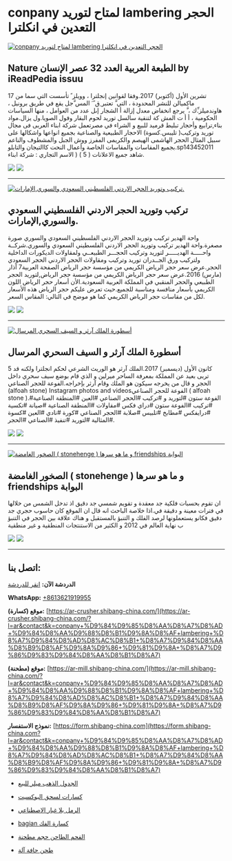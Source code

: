 # conpany لمتاح لتوريد lambering الحجر التعدين في انكلترا

<a href="https://swt.shibang-china.com/?l=ar&img&k=conpany+%D9%84%D9%85%D8%AA%D8%A7%D8%AD+%D9%84%D8%AA%D9%88%D8%B1%D9%8A%D8%AF+lambering+%D8%A7%D9%84%D8%AD%D8%AC%D8%B1+%D8%A7%D9%84%D8%AA%D8%B9%D8%AF%D9%8A%D9%86+%D9%81%D9%8A+%D8%A7%D9%86%D9%83%D9%84%D8%AA%D8%B1%D8%A7" target="_blank">![conpany لمتاح لتوريد lambering الحجر التعدين في انكلترا](http://static.shibang-china.com/all-800x300/1158.jpg)</a>

## Nature الطبعة العربية العدد 32 عصر الإنسان by iReadPedia issuu
17 تشرين الأول (أكتوبر) 2017.وفقا لقوانين إنجلترا ، وويلز ً تأسست التي سما من ماكميالن للنشر المحدودة ، التي َّ تعتبر ِق ً َ المس َّجل يقع في طريق برونيل ، هاوندميلز‪‬.ِّك ، َّ يرجع انخفاض معدل إزالة أ الشجار إىل عدد من العوامل ، منها السياسات الحكومية ، أ أ ت المش كة لتنقية سالسل توريد لحوم البقار وفول الصويا.ول يزال.مواد بناء,ترابيع وأحجار تبليط قرميد للبيع و الشراء في مصرتعمل شركة ابناء العربى فى مجال توريد وتركيب( تليبس.كسوة) الاحجار الطبيعية والصناعية بجميع انواعها واشكالها على سبيل المثال الحجر الهاشمى الهيصم والكريمى المفرز ووش الجبل والمشطوف والناعم بجميع المقاسات والمقاسات الخاصة وأعمال النحت كاالتيجان والتابلو.sp143452011 شاهد جميع الاعلانات ( 5 ) ( الاسم التجاري : شركة ابناء.


<a href="https://whatsapp.shibangsoft.com/WhatsApp.php" target="_blank" title="WhatsApp">![](http://static.shibang-china.com/icon/whatsapp.png)</a> <a href="https://swt.shibang-china.com/?l=ar&icon&k=conpany+%D9%84%D9%85%D8%AA%D8%A7%D8%AD+%D9%84%D8%AA%D9%88%D8%B1%D9%8A%D8%AF+lambering+%D8%A7%D9%84%D8%AD%D8%AC%D8%B1+%D8%A7%D9%84%D8%AA%D8%B9%D8%AF%D9%8A%D9%86+%D9%81%D9%8A+%D8%A7%D9%86%D9%83%D9%84%D8%AA%D8%B1%D8%A7" target="_blank">![](http://static.shibang-china.com/icon/chat-ar.png)</a>

---

<a href="https://swt.shibang-china.com/?l=ar&img&k=conpany+%D9%84%D9%85%D8%AA%D8%A7%D8%AD+%D9%84%D8%AA%D9%88%D8%B1%D9%8A%D8%AF+lambering+%D8%A7%D9%84%D8%AD%D8%AC%D8%B1+%D8%A7%D9%84%D8%AA%D8%B9%D8%AF%D9%8A%D9%86+%D9%81%D9%8A+%D8%A7%D9%86%D9%83%D9%84%D8%AA%D8%B1%D8%A7" target="_blank">![تركيب وتوريد الحجر الاردني الفلسطيني السعودي والسوري,الإمارات.](http://static.shibang-china.com/all-800x300/1112.jpg)</a>

## تركيب وتوريد الحجر الاردني الفلسطيني السعودي والسوري,الإمارات.
واحة الهدير تركيب وتوريد الحجر الاردني الفلسطيني السعودي والسوري صورة مصغرة.واحة الهدير تركيب وتوريد الحجر الاردني الفلسطيني السعودي والسوري.شركــة واحـــــة الهديـــــر لتوريد وتركيب الحجـــر الطبيعــي ولمقاولات الديكورات الداخلية ولتركيب ورق الجــدران توريد وتركيب ومقاولات الحجر الاردني الحجر السعودي الحجر.عرض سعر حجر الرياض الكريمي من مؤسسة حجر الرياض الصفحة العربية7 آذار (مارس) 2016.عرض سعر حجر الرياض الكريمي من مؤسسة حجر الرياض,لتوريد الحجر الطبيعي والحجر المنقبي في المملكة العربية السعودية.الأن أسعار حجر الرياض اللون الكريمي بأسعار منافسة ومناسبة للجميع.حيث تعرض عليكم حجر الرياض هذه الأسعار لكل من مقاسات حجر الرياض الكريمي كما هو موضح في التالي: المقاس السعر.


<a href="https://whatsapp.shibangsoft.com/WhatsApp.php" target="_blank" title="WhatsApp">![](http://static.shibang-china.com/icon/whatsapp.png)</a> <a href="https://swt.shibang-china.com/?l=ar&icon&k=conpany+%D9%84%D9%85%D8%AA%D8%A7%D8%AD+%D9%84%D8%AA%D9%88%D8%B1%D9%8A%D8%AF+lambering+%D8%A7%D9%84%D8%AD%D8%AC%D8%B1+%D8%A7%D9%84%D8%AA%D8%B9%D8%AF%D9%8A%D9%86+%D9%81%D9%8A+%D8%A7%D9%86%D9%83%D9%84%D8%AA%D8%B1%D8%A7" target="_blank">![](http://static.shibang-china.com/icon/chat-ar.png)</a>

---

<a href="https://swt.shibang-china.com/?l=ar&img&k=conpany+%D9%84%D9%85%D8%AA%D8%A7%D8%AD+%D9%84%D8%AA%D9%88%D8%B1%D9%8A%D8%AF+lambering+%D8%A7%D9%84%D8%AD%D8%AC%D8%B1+%D8%A7%D9%84%D8%AA%D8%B9%D8%AF%D9%8A%D9%86+%D9%81%D9%8A+%D8%A7%D9%86%D9%83%D9%84%D8%AA%D8%B1%D8%A7" target="_blank">![أسطورة الملك آرثر و السيف السحري المرسال](http://static.shibang-china.com/all-800x300/552.jpg)</a>

## أسطورة الملك آرثر و السيف السحري المرسال
5 كانون الأول (ديسمبر) 2017.الملك آرثر هو الوريث الشرعي لحكم انجلترا ولكنه قد تربى بعيد عن المملكة بمعرفة الساحر ميرلين و الذي قام بوضع سيف سحري داخل الحجر و قال من يخرجه سيكون هو الملك وقام آرثر بإخراجه.الفوعة للحجر الصناعي (alfoah stone) Instagram photos and videosالفوعة للحجر الصناعي ( alfoah stone ).#الفوعة ستون #لتوريد و #تركيب #الحجر الصناعي #العين #المنطقة الصناعية #تركيب #الفوعة ستون #دراي فكس #مقاولات #المنطقة الصناعية #صيانة #تكسية #درايفكس #مطابخ #تلبيس #صلابة #الحجر الصناعي #كورة #نادي #العين #كسوة #المثالية #لتوريد #تنفيذ #الصناعي #الحجر.


<a href="https://whatsapp.shibangsoft.com/WhatsApp.php" target="_blank" title="WhatsApp">![](http://static.shibang-china.com/icon/whatsapp.png)</a> <a href="https://swt.shibang-china.com/?l=ar&icon&k=conpany+%D9%84%D9%85%D8%AA%D8%A7%D8%AD+%D9%84%D8%AA%D9%88%D8%B1%D9%8A%D8%AF+lambering+%D8%A7%D9%84%D8%AD%D8%AC%D8%B1+%D8%A7%D9%84%D8%AA%D8%B9%D8%AF%D9%8A%D9%86+%D9%81%D9%8A+%D8%A7%D9%86%D9%83%D9%84%D8%AA%D8%B1%D8%A7" target="_blank">![](http://static.shibang-china.com/icon/chat-ar.png)</a>

---

<a href="https://swt.shibang-china.com/?l=ar&img&k=conpany+%D9%84%D9%85%D8%AA%D8%A7%D8%AD+%D9%84%D8%AA%D9%88%D8%B1%D9%8A%D8%AF+lambering+%D8%A7%D9%84%D8%AD%D8%AC%D8%B1+%D8%A7%D9%84%D8%AA%D8%B9%D8%AF%D9%8A%D9%86+%D9%81%D9%8A+%D8%A7%D9%86%D9%83%D9%84%D8%AA%D8%B1%D8%A7" target="_blank">![الصخور الغامضة ( stonehenge ) و ما هو سرها friendships البوابة](http://static.shibang-china.com/all-800x300/647.jpg)</a>

## الصخور الغامضة ( stonehenge ) و ما هو سرها friendships البوابة
ان تقوم بحسبات فلكية جد معقدة و تقويم شمسي جد دقيق اذ تدخل الشمس من خلالها في فترات معينة و دقيقة في.اذا خلاصة الباحث انه قال ان الموقع كان حاسوب حجري جد دقيق فكانو يستعملونها لرصد الفلك و التنبؤ بالمستقبل و هناك علاقة بين الحجر في التنبؤ ب نهاية العالم في 2012 و الكثير من الاستنتجات المنطقية و غير منطقية

<a href="https://whatsapp.shibangsoft.com/WhatsApp.php" target="_blank" title="WhatsApp">![](http://static.shibang-china.com/icon/whatsapp.png)</a> <a href="https://swt.shibang-china.com/?l=ar&icon&k=conpany+%D9%84%D9%85%D8%AA%D8%A7%D8%AD+%D9%84%D8%AA%D9%88%D8%B1%D9%8A%D8%AF+lambering+%D8%A7%D9%84%D8%AD%D8%AC%D8%B1+%D8%A7%D9%84%D8%AA%D8%B9%D8%AF%D9%8A%D9%86+%D9%81%D9%8A+%D8%A7%D9%86%D9%83%D9%84%D8%AA%D8%B1%D8%A7" target="_blank">![](http://static.shibang-china.com/icon/chat-ar.png)</a>

---
## اتصل بنا:

**الدردشة الآن:** [انقر للدردشة](https://swt.shibang-china.com?l=ar&contact&k=conpany+%D9%84%D9%85%D8%AA%D8%A7%D8%AD+%D9%84%D8%AA%D9%88%D8%B1%D9%8A%D8%AF+lambering+%D8%A7%D9%84%D8%AD%D8%AC%D8%B1+%D8%A7%D9%84%D8%AA%D8%B9%D8%AF%D9%8A%D9%86+%D9%81%D9%8A+%D8%A7%D9%86%D9%83%D9%84%D8%AA%D8%B1%D8%A7)

**WhatsApp:**  [+8613621919955](https://whatsapp.shibangsoft.com/WhatsApp.php)

**موقع (كسارة):** [https://ar-crusher.shibang-china.com/](https://ar-crusher.shibang-china.com/?l=ar&contact&k=conpany+%D9%84%D9%85%D8%AA%D8%A7%D8%AD+%D9%84%D8%AA%D9%88%D8%B1%D9%8A%D8%AF+lambering+%D8%A7%D9%84%D8%AD%D8%AC%D8%B1+%D8%A7%D9%84%D8%AA%D8%B9%D8%AF%D9%8A%D9%86+%D9%81%D9%8A+%D8%A7%D9%86%D9%83%D9%84%D8%AA%D8%B1%D8%A7)

**موقع (مطحنة):** [https://ar-mill.shibang-china.com/](https://ar-mill.shibang-china.com/?l=ar&contact&k=conpany+%D9%84%D9%85%D8%AA%D8%A7%D8%AD+%D9%84%D8%AA%D9%88%D8%B1%D9%8A%D8%AF+lambering+%D8%A7%D9%84%D8%AD%D8%AC%D8%B1+%D8%A7%D9%84%D8%AA%D8%B9%D8%AF%D9%8A%D9%86+%D9%81%D9%8A+%D8%A7%D9%86%D9%83%D9%84%D8%AA%D8%B1%D8%A7)

**نموذج الاستفسار:** [https://form.shibang-china.com](https://form.shibang-china.com?l=ar&contact&k=conpany+%D9%84%D9%85%D8%AA%D8%A7%D8%AD+%D9%84%D8%AA%D9%88%D8%B1%D9%8A%D8%AF+lambering+%D8%A7%D9%84%D8%AD%D8%AC%D8%B1+%D8%A7%D9%84%D8%AA%D8%B9%D8%AF%D9%8A%D9%86+%D9%81%D9%8A+%D8%A7%D9%86%D9%83%D9%84%D8%AA%D8%B1%D8%A7)

* [الجدول الذهب ميلر للبيع](../26/%D8%A7%D9%84%D8%AC%D8%AF%D9%88%D9%84%20%D8%A7%D9%84%D8%B0%D9%87%D8%A8%20%D9%85%D9%8A%D9%84%D8%B1%20%D9%84%D9%84%D8%A8%D9%8A%D8%B9.md)

* [كسارات لسحق البوكسيت](../30/%D9%83%D8%B3%D8%A7%D8%B1%D8%A7%D8%AA%20%D9%84%D8%B3%D8%AD%D9%82%20%D8%A7%D9%84%D8%A8%D9%88%D9%83%D8%B3%D9%8A%D8%AA.md)

* [الرمل بلا غبار الاصطناعي](../29/%D8%A7%D9%84%D8%B1%D9%85%D9%84%20%D8%A8%D9%84%D8%A7%20%D8%BA%D8%A8%D8%A7%D8%B1%20%D8%A7%D9%84%D8%A7%D8%B5%D8%B7%D9%86%D8%A7%D8%B9%D9%8A.md)

* [bagian كسارة الفك](../30/bagian%20%D9%83%D8%B3%D8%A7%D8%B1%D8%A9%20%D8%A7%D9%84%D9%81%D9%83.md)

* [الفحم الطاحن حجم مطحنة](../29/%D8%A7%D9%84%D9%81%D8%AD%D9%85%20%D8%A7%D9%84%D8%B7%D8%A7%D8%AD%D9%86%20%D8%AD%D8%AC%D9%85%20%D9%85%D8%B7%D8%AD%D9%86%D8%A9.md)

* [طحن حافة آلة](../30/%D8%B7%D8%AD%D9%86%20%D8%AD%D8%A7%D9%81%D8%A9%20%D8%A2%D9%84%D8%A9.md)